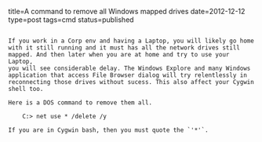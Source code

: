 title=A command to remove all Windows mapped drives
date=2012-12-12
type=post
tags=cmd
status=published
~~~~~~

If you work in a Corp env and having a Laptop, you will likely go home
with it still running and it must has all the network drives still
mapped. And then later when you are at home and try to use your Laptop,
you will see considerable delay. The Windows Explore and many Windows
application that access File Browser dialog will try relentlessly in
reconnecting those drives without sucess. This also affect your Cygwin
shell too.

Here is a DOS command to remove them all.

    C:> net use * /delete /y

If you are in Cygwin bash, then you must quote the `'*'`.
